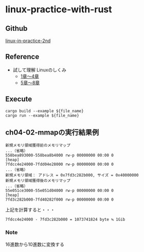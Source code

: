 # linux-practice-with-rust

## Github

[linux-in-practice-2nd](https://github.com/satoru-takeuchi/linux-in-practice-2nd)

## Reference

* 試して理解 Linuxのしくみ
  * [1章〜4章](https://zenn.dev/elvis/scraps/9ddd9a012c1621)
  * [5章〜8章](https://zenn.dev/elvis/scraps/3a022eafa4cb8b)

## Execute

```test
cargo build --example ${file_name}
cargo run --example ${file_name}
```

## ch04-02-mmapの実行結果例

```text
新規メモリ領域獲得前のメモリマップ
...（省略）
558bea893000-558bea8b4000 rw-p 00000000 00:00 0                          [heap]
7fdcc4e24000-7fdd04e28000 rw-p 00000000 00:00 0 
...（省略）
新規メモリ領域： アドレス = 0x7fd3c282b000, サイズ = 0x40000000
新規メモリ領域獲得後のメモリマップ
...（省略）
55e051ce3000-55e051d04000 rw-p 00000000 00:00 0                          [heap]
7fd3c282b000-7fd40282f000 rw-p 00000000 00:00 0 
```

上記を計算すると・・・

```text
7fdcc4e24000 - 7fd3c282b000 = 1073741824 byte ≒ 1Gib
```

### Note

16進数から10進数に変換する
